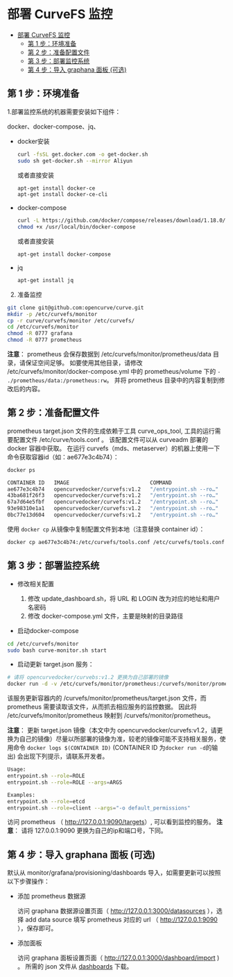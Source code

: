 部署 CurveFS 监控
===

- [部署 CurveFS 监控](#部署-curvefs-监控)
  - [第 1 步：环境准备](#第-1-步环境准备)
  - [第 2 步：准备配置文件](#第-2-步准备配置文件)
  - [第 3 步：部署监控系统](#第-3-步部署监控系统)
  - [第 4 步：导入 graphana 面板 (可选)](#第-4-步导入-graphana-面板-可选)

第 1 步：环境准备
---

1.部署监控系统的机器需要安装如下组件：

docker、docker-compose、jq、

- docker安装

  ```bash
  curl -fsSL get.docker.com -o get-docker.sh
  sudo sh get-docker.sh --mirror Aliyun
  ```

  或者直接安装

  ```bash
  apt-get install docker-ce
  apt-get install docker-ce-cli
  ```

- docker-compose

  ``` bash
  curl -L https://github.com/docker/compose/releases/download/1.18.0/docker-compose-`uname -s`-`uname -m` -o /usr/local/bin/docker-compose
  chmod +x /usr/local/bin/docker-compose
  ```

  或者直接安装

  ``` bash
  apt-get install docker-compose
  ```

- jq

  ```bash
  apt-get install jq
  ```

2. 准备监控

```bash
git clone git@github.com:opencurve/curve.git
mkdir -p /etc/curvefs/monitor
cp -r curve/curvefs/monitor /etc/curvefs/
cd /etc/curvefs/monitor
chmod -R 0777 grafana
chmod -R 0777 prometheus
```

**注意**：
prometheus 会保存数据到 /etc/curvefs/monitor/prometheus/data 目录，请保证空间足够。
如要使用其他目录，请修改 /etc/curvefs/monitor/docker-compose.yml 中的 prometheus/volume 下的 `- ./prometheus/data:/prometheus:rw`。
并将 prometheus 目录中的内容复制到修改后的内容。

第 2 步：准备配置文件
---

prometheus target.json 文件的生成依赖于工具 curve_ops_tool, 工具的运行需要配置文件 /etc/curve/tools.conf 。
该配置文件可以从 curveadm 部署的 docker 容器中获取。
在运行 curvefs（mds、metaserver）的机器上使用一下命令获取容器id（如：ae677e3c4b74）：
  
  ```bash
  docker ps

  CONTAINER ID   IMAGE                          COMMAND                  CREATED       STATUS       PORTS     NAMES
  ae677e3c4b74   opencurvedocker/curvefs:v1.2   "/entrypoint.sh --ro…"   3 hours ago   Up 3 hours             curvebs-chunkserver-8487da64a304
  43ba681f26f3   opencurvedocker/curvefs:v1.2   "/entrypoint.sh --ro…"   3 hours ago   Up 3 hours             curvebs-chunkserver-9bdcf13f6ec6
  67a7d64e5fbf   opencurvedocker/curvefs:v1.2   "/entrypoint.sh --ro…"   3 hours ago   Up 3 hours             curvebs-etcd-684a906fc55a
  93e98310e1a1   opencurvedocker/curvefs:v1.2   "/entrypoint.sh --ro…"   3 hours ago   Up 3 hours             curvebs-chunkserver-addd8d9120f9
  0bc77e13d604   opencurvedocker/curvefs:v1.2   "/entrypoint.sh --ro…"   3 hours ago   Up 3 hours             curvebs-mds-6b7274e16dca
  ```

使用 `docker cp` 从镜像中复制配置文件到本地（注意替换 container id）：

```bash
docker cp ae677e3c4b74:/etc/curvefs/tools.conf /etc/curvefs/tools.conf
```

第 3 步：部署监控系统
---

- 修改相关配置

  1. 修改 update_dashboard.sh，将 URL 和 LOGIN 改为对应的地址和用户名密码
  2. 修改 docker-compose.yml 文件，主要是映射的目录路径

- 启动docker-compose

```bash
cd /etc/curvefs/monitor
sudo bash curve-monitor.sh start
```

- 启动更新 target.json 服务：

```bash
# 请将 opencurvedocker/curvebs:v1.2 更换为自己部署的镜像
docker run -d -v /etc/curvefs/monitor/prometheus:/curvefs/monitor/prometheus -v /etc/curvefs/:/etc/curvefs/ opencurvedocker/curvefs:v1.2 entrypoint.sh --role=monitor
```

该服务更新容器内的 /curvefs/monitor/prometheus/target.json 文件，而 prometheus 需要读取该文件，从而抓去相应服务的监控数据。
因此将 /etc/curvefs/monitor/prometheus 映射到 /curvefs/monitor/prometheus。

**注意**：
更新 target.json 镜像（本文中为 opencurvedocker/curvefs:v1.2，请更换为自己的镜像）尽量以所部署的镜像为准，较老的镜像可能不支持相关服务，使用命令 `docker logs $(CONTAINER ID)` (CONTAINER ID 为`docker run -d`的输出) 会出现下列提示，请联系开发者。

```bash
Usage:
entrypoint.sh --role=ROLE
entrypoint.sh --role=ROLE --args=ARGS

Examples:
entrypoint.sh --role=etcd
entrypoint.sh --role=client --args="-o default_permissions"
```

访问 prometheus （ <http://127.0.0.1:9090/targets>）, 可以看到监控的服务。
**注意**：
请将 127.0.0.1:9090 更换为自己的ip和端口号，下同。

第 4 步：导入 graphana 面板 (可选)
--

默认从 monitor/grafana/provisioning/dashboards 导入，如需要更新可以按照以下步骤操作：

- 添加 prometheus 数据源

  访问 graphana 数据源设置页面（ http://127.0.0.1:3000/datasources ），选择 add data source
  填写 prometheus 对应的 url （ http://127.0.0.1:9090 ），保存即可。

- 添加面板

  访问 graphana 面板设置页面（ http://127.0.0.1:3000/dashboard/import ) 。
  所需的 json 文件从 [dashboards](https://github.com/opencurve/curve/tree/master/curvefs/monitor/grafana/provisioning/dashboards) 下载。
